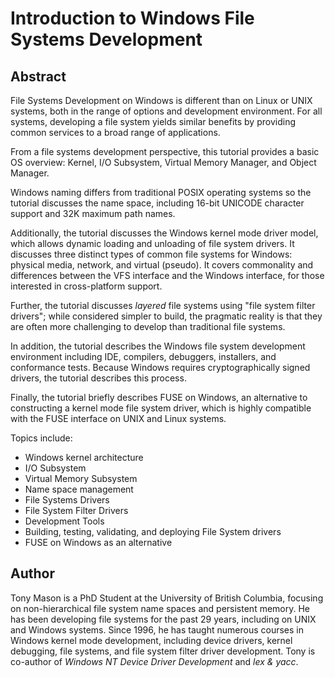 # Introduction to Windows File Systems Development

## Abstract

File Systems Development on Windows is different than on Linux or UNIX systems, both in the range of options and development environment.  For all systems, developing a file system yields similar benefits by providing common services to a broad range of applications.

From a file systems development perspective, this tutorial provides a basic OS overview: Kernel, I/O Subsystem, Virtual Memory Manager, and Object Manager.  

Windows naming differs from traditional POSIX operating systems so the tutorial discusses the name space, including 16-bit UNICODE character support and 32K maximum path names.

Additionally, the tutorial discusses the Windows kernel mode driver model, which allows dynamic loading and unloading of file system drivers.  It discusses three distinct types of common file systems for Windows: physical media, network, and virtual (pseudo).  It covers commonality and differences between the VFS interface and the Windows interface, for those interested in cross-platform support.

Further, the tutorial discusses _layered_ file systems using "file system filter drivers"; while considered simpler to build, the pragmatic reality is that they are often more challenging to develop than traditional file systems.

In addition, the tutorial describes the Windows file system development environment including IDE, compilers, debuggers, installers, and conformance tests. Because Windows requires cryptographically signed drivers, the tutorial describes this process. 

Finally, the tutorial briefly describes FUSE on Windows, an alternative to constructing a kernel mode file system driver, which is highly compatible with the FUSE interface on UNIX and Linux systems.

Topics include:

* Windows kernel architecture
* I/O Subsystem
* Virtual Memory Subsystem
* Name space management
* File Systems Drivers
* File System Filter Drivers
* Development Tools
* Building, testing, validating, and deploying File System drivers
* FUSE on Windows as an alternative

## Author

Tony Mason is a PhD Student at the University of British Columbia, focusing on non-hierarchical file system name spaces and persistent memory.  He has been developing file systems for the past 29 years, including on UNIX and Windows systems.  Since 1996, he has taught numerous courses in Windows kernel mode development, including device drivers, kernel debugging, file systems, and file system filter driver development.  Tony is co-author of _Windows NT Device Driver Development_ and _lex & yacc_.